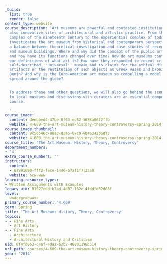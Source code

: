 ```yaml
---
_build:
  list: true
  render: false
content_type: website
course_description: 'Art museums are powerful and contested institutions. They are
  also innovative sites of architectural and artistic practice. From the exhibitionary
  complex of the nineteenth century to the experiential complex of today, this course
  investigates the art museum from historical and contemporary perspectives, striking
  a balance between theoretical investigation and case studies of recent exhibitions
  and museum buildings. Where and why did the concept of the public art museum emerge,
  and how have its functions changed over time? How do art museums continue to shape
  our definitions of what art is? How have they responded to recent critiques of the
  self-described ''universal'' museum and to claims for the ethical display of ill-gotten
  artifacts or the restitution of such objects as Greek vases and bronzes looted from
  Benin? And why is the Euro-American art museum so compelling a model that it has
  spread around the globe?


  To address these and other questions, we will also go behind the scenes. Visits
  to local museums and discussions with curators are an essential component of the
  course.

  '
course_image:
  content: deebbed4-47be-0f63-ec52-5658a06f2ffb
  website: 4-609-the-art-museum-history-theory-controversy-spring-2014
course_image_thumbnail:
  content: 9c56546c-0ea3-d3a5-87c9-684a342b6df3
  website: 4-609-the-art-museum-history-theory-controversy-spring-2014
course_title: 'The Art Museum: History, Theory, Controversy'
department_numbers:
- '4'
extra_course_numbers: ''
instructors:
  content:
  - 67991690-fff2-fece-1446-b7af1f7135a0
  website: ocw-www
learning_resource_types:
- Written Assignments with Examples
legacy_uid: 01927cdd-b7ad-4d07-182e-4fddfd62d03f
level:
- Undergraduate
primary_course_number: '4.609'
term: Spring
title: 'The Art Museum: History, Theory, Controversy'
topics:
- - Fine Arts
  - Art History
- - Fine Arts
  - Architecture
  - Architectural History and Criticism
uid: 0f4fd063-c46f-4da2-b2b2-46801396b514
url_path: courses/4-609-the-art-museum-history-theory-controversy-spring-2014
year: '2014'
---
```

